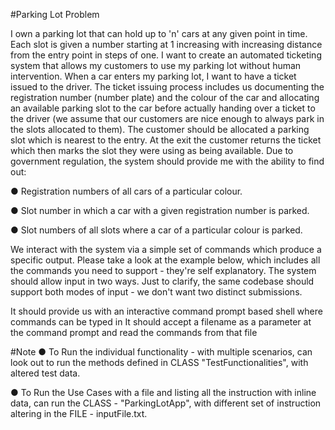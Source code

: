 #Parking Lot Problem

I own a parking lot that can hold up to 'n' cars at any given point in time. 
Each slot is given a number starting at 1 increasing with increasing distance from the entry point in steps of one. 
I want to create an automated ticketing system that allows my customers to use my parking lot without human intervention. 
When a car enters my parking lot, I want to have a ticket issued to the driver. 
The ticket issuing process includes us documenting the registration number (number plate) and the colour of the car 
and allocating an available parking slot to the car before actually handing over a ticket to the driver 
(we assume that our customers are nice enough to always park in the slots allocated to them). 
The customer should be allocated a parking slot which is nearest to the entry.
At the exit the customer returns the ticket which then marks the slot they were using as being available. 
Due to government regulation, the system should provide me with the ability to find out:

● Registration numbers of all cars of a particular colour. 

● Slot number in which a car with a given registration number is parked. 

● Slot numbers of all slots where a car of a particular colour is parked.


We interact with the system via a simple set of commands which produce a specific output.
Please take a look at the example below, which includes all the commands you need to support - they're
self explanatory. The system should allow input in two ways. Just to clarify, 
the same codebase should support both modes of input - we don't want two distinct 
submissions.

It should provide us with an interactive command prompt based shell where commands can be typed in
It should accept a filename as a parameter at the command prompt and read the commands from that file

#Note
● To Run the individual functionality - with multiple scenarios, can look out to run the methods defined in CLASS "TestFunctionalities",
with altered test data.

● To Run the Use Cases with a file and listing all the instruction with inline data,
can run the CLASS - "ParkingLotApp", with different set of instruction altering
in the FILE - inputFile.txt.